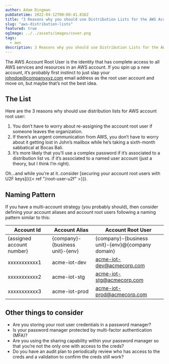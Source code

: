 ```yaml
---
author: Adam Dingman
pubDatetime: 2022-04-12T00:00:41.816Z
title: "3 Reasons why you should use Distribution Lists for the AWS Account Root User"
slug: "aws-distribution-lists"
featured: true
ogImage: ../../assets/images/cover.png
tags:
  - aws
description: 3 Reasons why you should use Distribution Lists for the AWS Account Root User
---
```


The AWS Account Root User is the identity that has complete access to all AWS services and resources in an AWS account. If you spin up a new account, it’s probably first instinct to just slap your <johndoe@companyxyz.com> email address as the root user account and move on, but maybe that’s not the best idea.

## The List

Here are the 3 reasons why should use distribution lists for AWS account root user:

1. You don’t have to worry about re-assigning the account root user if someone leaves the organization.
2. If there’s an urgent communication from AWS, you don’t have to worry about it getting lost in John’s mailbox while he’s taking a sixth-month sabbatical at Bocas Bali.
3. It’s more likely that you’ll use a complex password if it’s associated to a distribution list vs. if it’s associated to a named user account (just a theory, but I think I’m right).

Oh…and while you’re at it..consider [securing your account root users with U2F keys]({{< ref "/root-user-u2f" >}}).

## Naming Pattern

If you have a multi-account strategy (you probably should), then consider defining your account aliases and account root users following a naming pattern similar to this:

| Account Id                | Account Alias                   | Account Root User                                |
| ------------------------- | ------------------------------- | ------------------------------------------------ |
| {assigned account number} | {company}-{business unit}-{env} | {company}-{business unit}-{env}@{company domain} |
| xxxxxxxxxxx1              | acme-iot-dev                    | <acme-iot-dev@acmecorp.com>                      |
| xxxxxxxxxxx2              | acme-iot-stg                    | <acme-iot-stg@acmecorp.com>                      |
| xxxxxxxxxxx3              | acme-iot-prod                   | <acme-iot-prod@acmecorp.com>                     |

## Other things to consider

- Are you storing your root user credentials in a password manager?
- Is your password manager protected by multi-factor authentication (MFA)?
- Are you using the sharing capability within your password manager so that you’re not the only one with access to the creds?
- Do you have an audit plan to periodically review who has access to the creds and a validation to confirm the creds still work?
